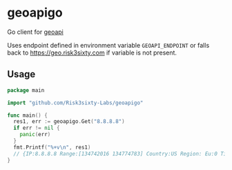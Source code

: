 # geoapigo

Go client for [geoapi](https://github.com/Risk3sixty-Labs/geoapi)

Uses endpoint defined in environment variable `GEOAPI_ENDPOINT`
or falls back to https://geo.risk3sixty.com if variable
is not present.

## Usage

```go
package main

import "github.com/Risk3sixty-Labs/geoapigo"

func main() {
  res1, err := geoapigo.Get("8.8.8.8")
  if err != nil {
    panic(err)
  }
  fmt.Printf("%+v\n", res1)
  // {IP:8.8.8.8 Range:[134742016 134774783] Country:US Region: Eu:0 Timezone:America/Chicago City: Ll:[37.751 -97.822] Metro:0 Area:1000}
}
```
